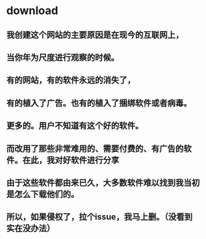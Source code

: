 # download
## 我创建这个网站的主要原因是在现今的互联网上，
## 当你年为尺度进行观察的时候。
## 有的网站，有的软件永远的消失了，
## 有的植入了广告。也有的植入了捆绑软件或者病毒。
## 更多的。用户不知道有这个好的软件。
## 而改用了那些非常难用的、需要付费的、有广告的软件。在此，我对好软件进行分享
## 由于这些软件都由来已久，大多数软件难以找到我当初是怎么下载他们的。
## 所以，如果侵权了，拉个issue，我马上删。（没看到实在没办法）
